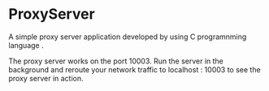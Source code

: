 # ProxyServer

A simple proxy server application developed by using C programnming language .

The proxy server works on the port 10003. 
Run the server in the background and reroute your network traffic to localhost : 10003 to see the proxy server in action.
